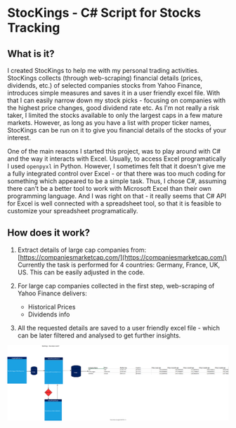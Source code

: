 # StocKings - C# Script for Stocks Tracking

## What is it? 
I created StocKings to help me with my personal trading activities. StocKings collects (through web-scraping) financial details (prices, dividends, etc.) of selected companies stocks from Yahoo Finance, introduces simple measures and saves it in a user friendly excel file. With that I can easily narrow down my stock picks - focusing on companies with the highest price changes, good dividend rate etc. As I'm not really a risk taker, I limited the stocks available to only the largest caps in a few mature markets. However, as long as you have a list with proper ticker names, StocKings can be run on it to give you financial details of the stocks of your interest. 

One of the main reasons I started this project, was to play around with C# and the way it interacts with Excel. Usually, to access Excel programatically I used ```openpyxl``` in Python. However, I sometimes felt that it doesn't give me a fully integrated control over Excel - or that there was too much coding for something which appeared to be a simple task. Thus, I chose C#, assuming there can't be a better tool to work with Microsoft Excel than their own programming language. And I was right on that - it really seems that C# API for Excel is well connected with a spreadsheet tool, so that it is feasible to customize your spreadsheet programatically. 


## How does it work? 
1. Extract details of large cap companies from: [https://companiesmarketcap.com/](https://companiesmarketcap.com/)
Currently the task is performed for 4 countries: Germany, France, UK, US. This can be easily adjusted in the code. 

2. For large cap companies collected in the first step, web-scraping of Yahoo Finance delivers: 
    * Historical Prices
    * Dividends info

3. All the requested details are saved to a user friendly excel file - which can be later filtered and analysed to get further insights. 

![Process Map](/Assets/process.drawio.svg)

